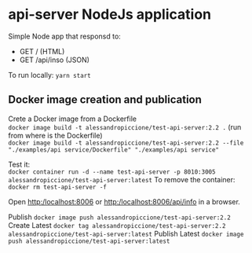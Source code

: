# api-server NodeJs application

Simple Node app that responsd to:

- GET / (HTML)
- GET /api/inso (JSON)

To run locally: `yarn start`

## Docker image creation and publication

Crete a Docker image from a Dockerfile  
`docker image build -t alessandropiccione/test-api-server:2.2 .` (run from where is the Dockerfile)  
`docker image build -t alessandropiccione/test-api-server:2.2 --file "./examples/api service/Dockerfile" "./examples/api service"`

Test it:  
`docker container run -d --name test-api-server -p 8010:3005 alessandropiccione/test-api-server:latest`
To remove the container: `docker rm test-api-server -f`

Open <http:/localhost:8006> or <http:/localhost:8006/api/info> in a browser.

Publish `docker image push alessandropiccione/test-api-server:2.2`  
Create Latest `docker tag alessandropiccione/test-api-server:2.2 alessandropiccione/test-api-server:latest`
Publish Latest `docker image push alessandropiccione/test-api-server:latest`
